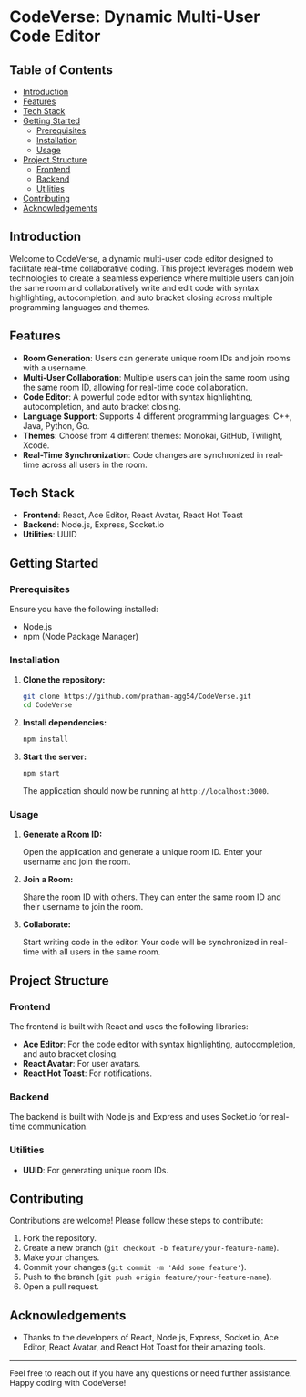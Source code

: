 # CodeVerse: Dynamic Multi-User Code Editor

## Table of Contents

- [Introduction](#introduction)
- [Features](#features)
- [Tech Stack](#tech-stack)
- [Getting Started](#getting-started)
  - [Prerequisites](#prerequisites)
  - [Installation](#installation)
  - [Usage](#usage)
- [Project Structure](#project-structure)
  - [Frontend](#frontend)
  - [Backend](#backend)
  - [Utilities](#utilities)
- [Contributing](#contributing)
- [Acknowledgements](#acknowledgements)

## Introduction

Welcome to CodeVerse, a dynamic multi-user code editor designed to facilitate real-time collaborative coding. This project leverages modern web technologies to create a seamless experience where multiple users can join the same room and collaboratively write and edit code with syntax highlighting, autocompletion, and auto bracket closing across multiple programming languages and themes.

## Features

- **Room Generation**: Users can generate unique room IDs and join rooms with a username.
- **Multi-User Collaboration**: Multiple users can join the same room using the same room ID, allowing for real-time code collaboration.
- **Code Editor**: A powerful code editor with syntax highlighting, autocompletion, and auto bracket closing.
- **Language Support**: Supports 4 different programming languages: C++, Java, Python, Go.
- **Themes**: Choose from 4 different themes: Monokai, GitHub, Twilight, Xcode.
- **Real-Time Synchronization**: Code changes are synchronized in real-time across all users in the room.

## Tech Stack

- **Frontend**: React, Ace Editor, React Avatar, React Hot Toast
- **Backend**: Node.js, Express, Socket.io
- **Utilities**: UUID

## Getting Started

### Prerequisites

Ensure you have the following installed:

- Node.js
- npm (Node Package Manager)

### Installation

1. **Clone the repository:**

    ```bash
    git clone https://github.com/pratham-agg54/CodeVerse.git
    cd CodeVerse
    ```

2. **Install dependencies:**

    ```bash
    npm install
    ```

3. **Start the server:**

    ```bash
    npm start
    ```

    The application should now be running at `http://localhost:3000`.

### Usage

1. **Generate a Room ID:**

   Open the application and generate a unique room ID. Enter your username and join the room.

2. **Join a Room:**

   Share the room ID with others. They can enter the same room ID and their username to join the room.

3. **Collaborate:**

   Start writing code in the editor. Your code will be synchronized in real-time with all users in the same room.

## Project Structure

### Frontend

The frontend is built with React and uses the following libraries:

- **Ace Editor**: For the code editor with syntax highlighting, autocompletion, and auto bracket closing.
- **React Avatar**: For user avatars.
- **React Hot Toast**: For notifications.

### Backend

The backend is built with Node.js and Express and uses Socket.io for real-time communication.

### Utilities

- **UUID**: For generating unique room IDs.

## Contributing

Contributions are welcome! Please follow these steps to contribute:

1. Fork the repository.
2. Create a new branch (`git checkout -b feature/your-feature-name`).
3. Make your changes.
4. Commit your changes (`git commit -m 'Add some feature'`).
5. Push to the branch (`git push origin feature/your-feature-name`).
6. Open a pull request.

## Acknowledgements

- Thanks to the developers of React, Node.js, Express, Socket.io, Ace Editor, React Avatar, and React Hot Toast for their amazing tools.

---

Feel free to reach out if you have any questions or need further assistance. Happy coding with CodeVerse!